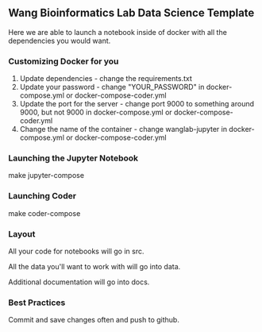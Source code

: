 ## Wang Bioinformatics Lab Data Science Template

Here we are able to launch a notebook inside of docker with all the dependencies you would want. 

### Customizing Docker for you

1. Update dependencies - change the requirements.txt
1. Update your password - change "YOUR_PASSWORD" in docker-compose.yml or docker-compose-coder.yml
1. Update the port for the server - change port 9000 to something around 9000, but not 9000 in docker-compose.yml or docker-compose-coder.yml
1. Change the name of the container - change wanglab-jupyter in docker-compose.yml or docker-compose-coder.yml

### Launching the Jupyter Notebook

make jupyter-compose

### Launching Coder

make coder-compose

### Layout

All your code for notebooks will go in src. 

All the data you'll want to work with will go into data.

Additional documentation will go into docs. 

### Best Practices

Commit and save changes often and push to github. 